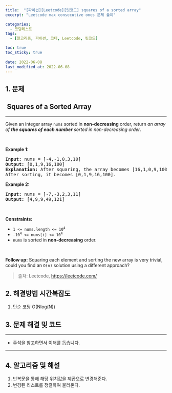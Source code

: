 ```yaml
---
title:  "[파이썬][Leetcode][릿코드] squares of a sorted array"
excerpt: "Leetcode max consecutive ones 문제 풀이"

categories:
  - 코딩테스트
tags:
  - [알고리즘, 파이썬, 코테, Leetcode, 릿코드]

toc: true
toc_sticky: true
 
date: 2022-06-08
last_modified_at: 2022-06-08
---
```



## 1. 문제

<h2>  Squares of a Sorted Array</h2><hr><div><p>Given an integer array <code>nums</code> sorted in <strong>non-decreasing</strong> order, return <em>an array of <strong>the squares of each number</strong> sorted in non-decreasing order</em>.</p>

<p>&nbsp;</p>
<p><strong>Example 1:</strong></p>

<pre><strong>Input:</strong> nums = [-4,-1,0,3,10]
<strong>Output:</strong> [0,1,9,16,100]
<strong>Explanation:</strong> After squaring, the array becomes [16,1,0,9,100].
After sorting, it becomes [0,1,9,16,100].
</pre>

<p><strong>Example 2:</strong></p>

<pre><strong>Input:</strong> nums = [-7,-3,2,3,11]
<strong>Output:</strong> [4,9,9,49,121]
</pre>

<p>&nbsp;</p>
<p><strong>Constraints:</strong></p>

<ul>
	<li><code><span>1 &lt;= nums.length &lt;= </span>10<sup>4</sup></code></li>
	<li><code>-10<sup>4</sup> &lt;= nums[i] &lt;= 10<sup>4</sup></code></li>
	<li><code>nums</code> is sorted in <strong>non-decreasing</strong> order.</li>
</ul>

<p>&nbsp;</p>
<strong>Follow up:</strong> Squaring each element and sorting the new array is very trivial, could you find an <code>O(n)</code> solution using a different approach?</div>

> 출처: Leetcode, https://leetcode.com/

## 2. 해결방법 시간복잡도
1. 단순 코딩 O(Nlog(N))


## 3. 문제 해결 및 코드
--- 

<script src="https://gist.github.com/cmblir/cd3fd14b5e5e090437780c31ee97a147.js"></script>

- 주석을 참고하면서 이해를 돕습니다.
---

## 4. 알고리즘 및 해설

1. 반복문을 통해 해당 위치값을 제곱으로 변경해준다.
2. 변경된 리스트를 정렬하여 불러온다.